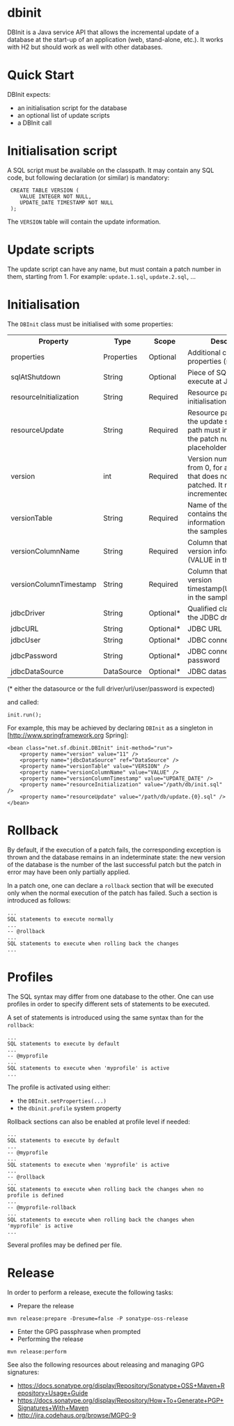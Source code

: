 dbinit
======

DBInit is a Java service API that allows the incremental update of a database at the start-up of an application (web, stand-alone, etc.). It works with H2 but should work as well with other databases.

# Quick Start

DBInit expects:
* an initialisation script for the database
* an optional list of update scripts
* a DBInit call

# Initialisation script

A SQL script must be available on the classpath. It may contain any SQL code, but following declaration (or similar) is mandatory:

```
 CREATE TABLE VERSION (
 	VALUE INTEGER NOT NULL,
 	UPDATE_DATE TIMESTAMP NOT NULL
 );
```

The `VERSION` table will contain the update information.

# Update scripts

The update script can have any name, but must contain a patch number in them, starting from 1. For example: `update.1.sql`, `update.2.sql`, ...

# Initialisation

The `DBInit` class must be initialised with some properties:

<table>
	<tr>
		<th>Property</th>
		<th>Type</th>
		<th>Scope</th>
		<th>Description</th>
	</tr>
	<tr>
		<td>properties</td>
		<td>Properties</td>
		<td>Optional</td>
		<td>Additional configuration properties (see below)</td>
	</tr>
	<tr>
		<td>sqlAtShutdown</td>
		<td>String</td>
		<td>Optional</td>
		<td>Piece of SQL code to execute at JVM shutdown</td>
	</tr>
	<tr>
		<td>resourceInitialization</td>
		<td>String</td>
		<td>Required</td>
		<td>Resource path to the initialisation SQL code</td>
	</tr>
	<tr>
		<td>resourceUpdate</td>
		<td>String</td>
		<td>Required</td>
		<td>Resource pattern path to the update scripts. The path must include {0} for the patch number placeholder.</td>
	</tr>
	<tr>
		<td>version</td>
		<td>int</td>
		<td>Required</td>
		<td>Version number. It starts from 0, for a database that does not need to be patched. It must then incremented by 1 units.</td>
	</tr>
	<tr>
		<td>versionTable</td>
		<td>String</td>
		<td>Required</td>
		<td>Name of the table that contains the version information (VERSION in the samples)</td>
	</tr>
	<tr>
		<td>versionColumnName</td>
		<td>String</td>
		<td>Required</td>
		<td>Column that contains the version information (VALUE in the samples)</td>
	</tr>
	<tr>
		<td>versionColumnTimestamp</td>
		<td>String</td>
		<td>Required</td>
		<td>Column that contains the version timestamp(UPDATE_DATE in the samples)</td>
	</tr>
	<tr>
		<td>jdbcDriver</td>
		<td>String</td>
		<td>Optional*</td>
		<td>Qualified class name of the JDBC driver to use</td>
	</tr>
	<tr>
		<td>jdbcURL</td>
		<td>String</td>
		<td>Optional*</td>
		<td>JDBC URL</td>
	</tr>
	<tr>
		<td>jdbcUser</td>
		<td>String</td>
		<td>Optional*</td>
		<td>JDBC connection user</td>
	</tr>
	<tr>
		<td>jdbcPassword</td>
		<td>String</td>
		<td>Optional*</td>
		<td>JDBC connection password</td>
	</tr>
	<tr>
		<td>jdbcDataSource</td>
		<td>DataSource</td>
		<td>Optional*</td>
		<td>JDBC datasource</td>
	</tr>
</table>

(* either the datasource or the full driver/url/user/password is expected)

and called:

```
init.run();
```

For example, this may be achieved by declaring `DBInit` as a singleton in [http://www.springframework.org Spring]:

```
<bean class="net.sf.dbinit.DBInit" init-method="run">
	<property name="version" value="11" />
	<property name="jdbcDataSource" ref="DataSource" />
	<property name="versionTable" value="VERSION" />
	<property name="versionColumnName" value="VALUE" />
	<property name="versionColumnTimestamp" value="UPDATE_DATE" />
	<property name="resourceInitialization" value="/path/db/init.sql" />
	<property name="resourceUpdate" value="/path/db/update.{0}.sql" />
</bean>
```

# Rollback

By default, if the execution of a patch fails, the corresponding exception is thrown and the database remains in an indeterminate
state: the new version of the database is the number of the last successful patch but the patch in error may have been only partially
applied.

In a patch one, one can declare a `rollback` section that will be executed only when the normal execution of the patch has failed. Such a section is
introduced as follows:

```
...
SQL statements to execute normally
...
-- @rollback
...
SQL statements to execute when rolling back the changes
...
```

# Profiles

The SQL syntax may differ from one database to the other. One can use profiles in order to specify different sets of statements to be executed.

A set of statements is introduced using the same syntax than for the `rollback`:

```
...
SQL statements to execute by default
...
-- @myprofile
...
SQL statements to execute when 'myprofile' is active
...
```

The profile is activated using either:
* the `DBInit.setProperties(...)`
* the `dbinit.profile` system property

Rollback sections can also be enabled at profile level if needed:

```
...
SQL statements to execute by default
...
-- @myprofile
...
SQL statements to execute when 'myprofile' is active
...
-- @rollback
...
SQL statements to execute when rolling back the changes when no profile is defined
...
-- @myprofile-rollback
...
SQL statements to execute when rolling back the changes when 'myprofile' is active
...
```

Several profiles may be defined per file.

# Release

In order to perform a release, execute the following tasks:

* Prepare the release
```
mvn release:prepare -Dresume=false -P sonatype-oss-release
```
* Enter the GPG passphrase when prompted
* Performing the release
```
mvn release:perform
```

See also the following resources about releasing and managing GPG signatures:
* https://docs.sonatype.org/display/Repository/Sonatype+OSS+Maven+Repository+Usage+Guide
* https://docs.sonatype.org/display/Repository/How+To+Generate+PGP+Signatures+With+Maven
* http://jira.codehaus.org/browse/MGPG-9
